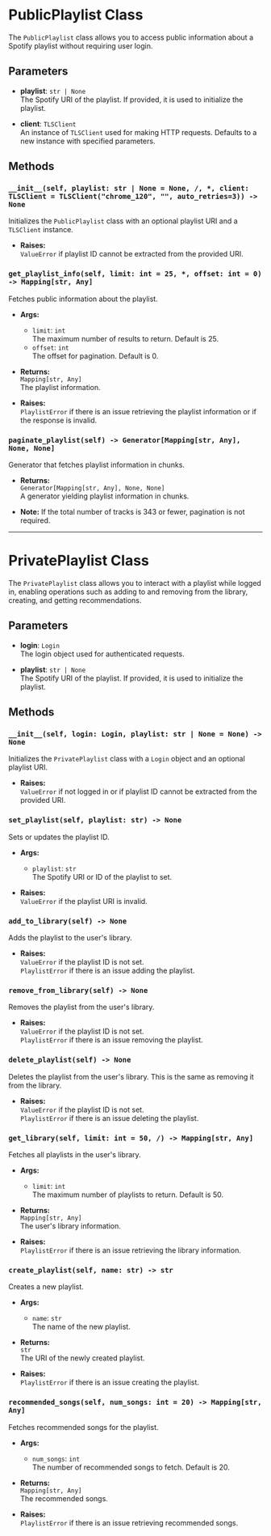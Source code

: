 # PublicPlaylist Class

The `PublicPlaylist` class allows you to access public information about a Spotify playlist without requiring user login.

## Parameters

- **playlist**: `str | None`  
  The Spotify URI of the playlist. If provided, it is used to initialize the playlist.

- **client**: `TLSClient`  
  An instance of `TLSClient` used for making HTTP requests. Defaults to a new instance with specified parameters.

## Methods

### `__init__(self, playlist: str | None = None, /, *, client: TLSClient = TLSClient("chrome_120", "", auto_retries=3)) -> None`
Initializes the `PublicPlaylist` class with an optional playlist URI and a `TLSClient` instance.

- **Raises:**  
  `ValueError` if playlist ID cannot be extracted from the provided URI.

### `get_playlist_info(self, limit: int = 25, *, offset: int = 0) -> Mapping[str, Any]`
Fetches public information about the playlist.

- **Args:**
  - `limit`: `int`  
    The maximum number of results to return. Default is 25.
  - `offset`: `int`  
    The offset for pagination. Default is 0.

- **Returns:**  
  `Mapping[str, Any]`  
  The playlist information.

- **Raises:**  
  `PlaylistError` if there is an issue retrieving the playlist information or if the response is invalid.

### `paginate_playlist(self) -> Generator[Mapping[str, Any], None, None]`
Generator that fetches playlist information in chunks.

- **Returns:**  
  `Generator[Mapping[str, Any], None, None]`  
  A generator yielding playlist information in chunks.

- **Note:** If the total number of tracks is 343 or fewer, pagination is not required.

---

# PrivatePlaylist Class

The `PrivatePlaylist` class allows you to interact with a playlist while logged in, enabling operations such as adding to and removing from the library, creating, and getting recommendations.

## Parameters

- **login**: `Login`  
  The login object used for authenticated requests.

- **playlist**: `str | None`  
  The Spotify URI of the playlist. If provided, it is used to initialize the playlist.

## Methods

### `__init__(self, login: Login, playlist: str | None = None) -> None`
Initializes the `PrivatePlaylist` class with a `Login` object and an optional playlist URI.

- **Raises:**  
  `ValueError` if not logged in or if playlist ID cannot be extracted from the provided URI.

### `set_playlist(self, playlist: str) -> None`
Sets or updates the playlist ID.

- **Args:**
  - `playlist`: `str`  
    The Spotify URI or ID of the playlist to set.

- **Raises:**  
  `ValueError` if the playlist URI is invalid.

### `add_to_library(self) -> None`
Adds the playlist to the user's library.

- **Raises:**  
  `ValueError` if the playlist ID is not set.  
  `PlaylistError` if there is an issue adding the playlist.

### `remove_from_library(self) -> None`
Removes the playlist from the user's library.

- **Raises:**  
  `ValueError` if the playlist ID is not set.  
  `PlaylistError` if there is an issue removing the playlist.

### `delete_playlist(self) -> None`
Deletes the playlist from the user's library. This is the same as removing it from the library.

- **Raises:**  
  `ValueError` if the playlist ID is not set.  
  `PlaylistError` if there is an issue deleting the playlist.

### `get_library(self, limit: int = 50, /) -> Mapping[str, Any]`
Fetches all playlists in the user's library.

- **Args:**
  - `limit`: `int`  
    The maximum number of playlists to return. Default is 50.

- **Returns:**  
  `Mapping[str, Any]`  
  The user's library information.

- **Raises:**  
  `PlaylistError` if there is an issue retrieving the library information.

### `create_playlist(self, name: str) -> str`
Creates a new playlist.

- **Args:**
  - `name`: `str`  
    The name of the new playlist.

- **Returns:**  
  `str`  
  The URI of the newly created playlist.

- **Raises:**  
  `PlaylistError` if there is an issue creating the playlist.

### `recommended_songs(self, num_songs: int = 20) -> Mapping[str, Any]`
Fetches recommended songs for the playlist.

- **Args:**
  - `num_songs`: `int`  
    The number of recommended songs to fetch. Default is 20.

- **Returns:**  
  `Mapping[str, Any]`  
  The recommended songs.

- **Raises:**  
  `PlaylistError` if there is an issue retrieving recommended songs.